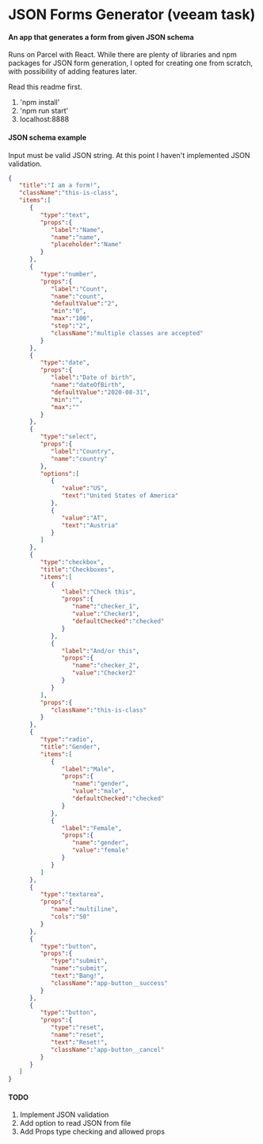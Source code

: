 # JSON Forms Generator (veeam task)
#### An app that generates a form from given JSON schema

Runs on Parcel with React. While there are plenty of libraries and npm packages for JSON form generation, I opted for creating one from scratch, with possibility of adding features later.

Read this readme first.

1. 'npm install'
2. 'npm run start'
3. localhost:8888

#### JSON schema example

Input must be valid JSON string. At this point I haven't implemented JSON validation.

```` json
{
   "title":"I am a form!",
   "className":"this-is-class",
   "items":[
      {
         "type":"text",
         "props":{
            "label":"Name",
            "name":"name",
            "placeholder":"Name"
         }
      },
      {
         "type":"number",
         "props":{
            "label":"Count",
            "name":"count",
            "defaultValue":"2",
            "min":"0",
            "max":"100",
            "step":"2",
            "className":"multiple classes are accepted"
         }
      },
      {
         "type":"date",
         "props":{
            "label":"Date of birth",
            "name":"dateOfBirth",
            "defaultValue":"2020-08-31",
            "min":"",
            "max":""
         }
      },
      {
         "type":"select",
         "props":{
            "label":"Country",
            "name":"country"
         },
         "options":[
            {
               "value":"US",
               "text":"United States of America"
            },
            {
               "value":"AT",
               "text":"Austria"
            }
         ]
      },
      {
         "type":"checkbox",
         "title":"Checkboxes",
         "items":[
            {
               "label":"Check this",
               "props":{
                  "name":"checker_1",
                  "value":"Checker1",
                  "defaultChecked":"checked"
               }
            },
            {
               "label":"And/or this",
               "props":{
                  "name":"checker_2",
                  "value":"Checker2"
               }
            }
         ],
         "props":{
            "className":"this-is-class"
         }
      },
      {
         "type":"radio",
         "title":"Gender",
         "items":[
            {
               "label":"Male",
               "props":{
                  "name":"gender",
                  "value":"male",
                  "defaultChecked":"checked"
               }
            },
            {
               "label":"Female",
               "props":{
                  "name":"gender",
                  "value":"female"
               }
            }
         ]
      },
      {
         "type":"textarea",
         "props":{
            "name":"multiline",
            "cols":"50"
         }
      },
      {
         "type":"button",
         "props":{
            "type":"submit",
            "name":"submit",
            "text":"Bang!",
            "className":"app-button__success"
         }
      },
      {
         "type":"button",
         "props":{
            "type":"reset",
            "name":"reset",
            "text":"Reset!",
            "className":"app-button__cancel"
         }
      }
   ]
}
````

#### TODO

1. Implement JSON validation
2. Add option to read JSON from file
3. Add Props type checking and allowed props